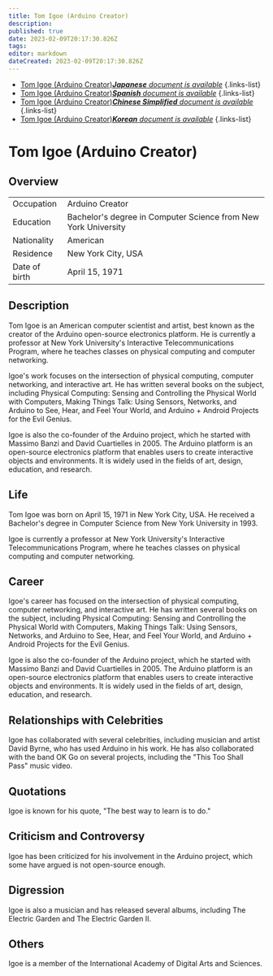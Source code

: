 ```yaml
---
title: Tom Igoe (Arduino Creator)
description: 
published: true
date: 2023-02-09T20:17:30.826Z
tags: 
editor: markdown
dateCreated: 2023-02-09T20:17:30.826Z
---
```


- [Tom Igoe (Arduino Creator)***Japanese** document is available*](/ja/Knowledge-base/Dictionary/Person/tom-igoe-arduino-creator)
{.links-list}
- [Tom Igoe (Arduino Creator)***Spanish** document is available*](/es/Knowledge-base/Dictionary/Person/tom-igoe-arduino-creator)
{.links-list}
- [Tom Igoe (Arduino Creator)***Chinese Simplified** document is available*](/zh/Knowledge-base/Dictionary/Person/tom-igoe-arduino-creator)
{.links-list}
- [Tom Igoe (Arduino Creator)***Korean** document is available*](/ko/Knowledge-base/Dictionary/Person/tom-igoe-arduino-creator)
{.links-list}


# Tom Igoe (Arduino Creator)

## Overview

|  |  |
|--|--|
| Occupation | Arduino Creator |
| Education | Bachelor's degree in Computer Science from New York University |
| Nationality | American |
| Residence | New York City, USA |
| Date of birth | April 15, 1971 |

## Description
Tom Igoe is an American computer scientist and artist, best known as the creator of the Arduino open-source electronics platform. He is currently a professor at New York University's Interactive Telecommunications Program, where he teaches classes on physical computing and computer networking.

Igoe's work focuses on the intersection of physical computing, computer networking, and interactive art. He has written several books on the subject, including Physical Computing: Sensing and Controlling the Physical World with Computers, Making Things Talk: Using Sensors, Networks, and Arduino to See, Hear, and Feel Your World, and Arduino + Android Projects for the Evil Genius.

Igoe is also the co-founder of the Arduino project, which he started with Massimo Banzi and David Cuartielles in 2005. The Arduino platform is an open-source electronics platform that enables users to create interactive objects and environments. It is widely used in the fields of art, design, education, and research.

## Life
Tom Igoe was born on April 15, 1971 in New York City, USA. He received a Bachelor's degree in Computer Science from New York University in 1993.

Igoe is currently a professor at New York University's Interactive Telecommunications Program, where he teaches classes on physical computing and computer networking.

## Career
Igoe's career has focused on the intersection of physical computing, computer networking, and interactive art. He has written several books on the subject, including Physical Computing: Sensing and Controlling the Physical World with Computers, Making Things Talk: Using Sensors, Networks, and Arduino to See, Hear, and Feel Your World, and Arduino + Android Projects for the Evil Genius.

Igoe is also the co-founder of the Arduino project, which he started with Massimo Banzi and David Cuartielles in 2005. The Arduino platform is an open-source electronics platform that enables users to create interactive objects and environments. It is widely used in the fields of art, design, education, and research.

## Relationships with Celebrities
Igoe has collaborated with several celebrities, including musician and artist David Byrne, who has used Arduino in his work. He has also collaborated with the band OK Go on several projects, including the "This Too Shall Pass" music video.

## Quotations
Igoe is known for his quote, "The best way to learn is to do."

## Criticism and Controversy
Igoe has been criticized for his involvement in the Arduino project, which some have argued is not open-source enough.

## Digression
Igoe is also a musician and has released several albums, including The Electric Garden and The Electric Garden II.

## Others
Igoe is a member of the International Academy of Digital Arts and Sciences.